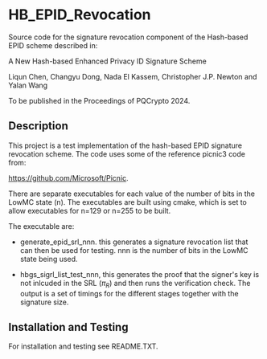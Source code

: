 # HB_EPID_Revocation
Source code for the signature revocation component of the Hash-based EPID scheme described in:

   A New Hash-based Enhanced Privacy ID Signature Scheme 

   Liqun Chen, Changyu Dong, Nada El Kassem, Christopher J.P. Newton and Yalan Wang

To be published in the Proceedings of PQCrypto 2024.

## Description
This project is a test implementation of the hash-based EPID signature revocation scheme. The code uses some of the reference picnic3 code from:

   https://github.com/Microsoft/Picnic.

There are separate executables for each value of the number of bits in the LowMC state (n). The executables are
built using cmake, which is set to allow executables for n=129 or n=255 to be built.

The executable are:
- generate_epid_srl_nnn. this generates a signature revocation list that can then be used for testing. nnn is the number of bits in the LowMC state being used.

- hbgs_sigrl_list_test_nnn, this generates the proof that the signer's key is not inlcuded in the SRL ($\pi_R$) and then runs the verification check. The output is a set of timings for the different stages together with the signature size.

## Installation and Testing
For installation and testing see README.TXT.
